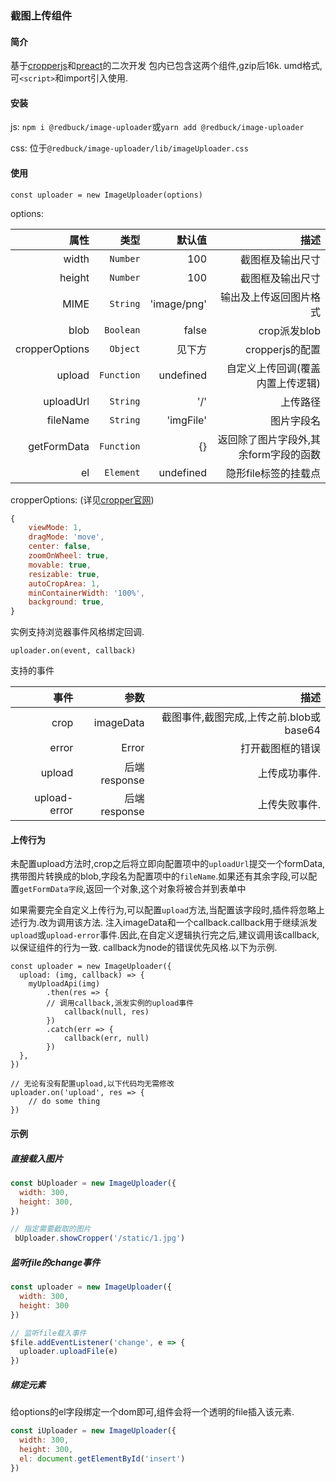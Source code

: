 ### 截图上传组件

#### 简介
基于[cropperjs](https://github.com/fengyuanchen/cropperjs)和[preact](https://preactjs.com/)的二次开发
包内已包含这两个组件,gzip后16k.
umd格式,可`<script>`和import引入使用.


#### 安装
js: `npm i @redbuck/image-uploader`或`yarn add @redbuck/image-uploader`

css: 位于`@redbuck/image-uploader/lib/imageUploader.css`

#### 使用
```
const uploader = new ImageUploader(options)
```

options:

属性 | 类型 | 默认值|描述
--:|--:|--:|--:
width| `Number` | 100|截图框及输出尺寸
height| `Number` | 100|截图框及输出尺寸
MIME| `String` | 'image/png'|输出及上传返回图片格式
blob|`Boolean`|false|crop派发blob
cropperOptions| `Object` | 见下方|cropperjs的配置
upload|`Function`| undefined|自定义上传回调(覆盖内置上传逻辑)
uploadUrl|`String`| '/'|上传路径
fileName|`String`|'imgFile'|图片字段名
getFormData|`Function`|{}|返回除了图片字段外,其余form字段的函数
el|`Element`|undefined|隐形file标签的挂载点

cropperOptions: (详见[cropper官网](https://fengyuanchen.github.io/cropperjs/))
```javascript
{
    viewMode: 1,
    dragMode: 'move',
    center: false,
    zoomOnWheel: true,
    movable: true,
    resizable: true,
    autoCropArea: 1,
    minContainerWidth: '100%',
    background: true,
}
```
实例支持浏览器事件风格绑定回调.
```
uploader.on(event, callback)
```
支持的事件

事件|参数|描述
--:|--:|--:|
crop|imageData|截图事件,截图完成,上传之前.blob或base64
error|Error|打开截图框的错误
upload|后端response|上传成功事件.
upload-error|后端response|上传失败事件.

#### 上传行为
未配置upload方法时,crop之后将立即向配置项中的`uploadUrl`提交一个formData,携带图片转换成的blob,字段名为配置项中的`fileName`.如果还有其余字段,可以配置`getFormData字段`,返回一个对象,这个对象将被合并到表单中


如果需要完全自定义上传行为,可以配置`upload`方法,当配置该字段时,插件将忽略上述行为.改为调用该方法.
注入imageData和一个callback.callback用于继续派发`upload`或`upload-error`事件.因此,在自定义逻辑执行完之后,建议调用该callback,以保证组件的行为一致.
callback为node的错误优先风格.以下为示例.
```
const uploader = new ImageUploader({
  upload: (img, callback) => {
    myUploadApi(img)
        .then(res => {
        // 调用callback,派发实例的upload事件
            callback(null, res)
        })
        .catch(err => {
            callback(err, null)
        })
  },
})

// 无论有没有配置upload,以下代码均无需修改
uploader.on('upload', res => {
    // do some thing
})
```

#### 示例
##### 直接载入图片
```javascript
const bUploader = new ImageUploader({
  width: 300,
  height: 300,
})

// 指定需要截取的图片
 bUploader.showCropper('/static/1.jpg')
```

##### 监听file的change事件
```javascript
const uploader = new ImageUploader({
  width: 300,
  height: 300
})

// 监听file载入事件
$file.addEventListener('change', e => {
  uploader.uploadFile(e)
})
```

##### 绑定元素
给options的el字段绑定一个dom即可,组件会将一个透明的file插入该元素.
```javascript
const iUploader = new ImageUploader({
  width: 300,
  height: 300,
  el: document.getElementById('insert')
})
```
